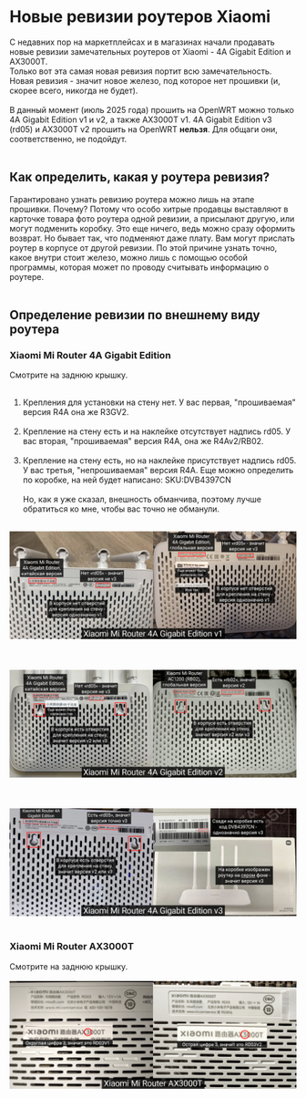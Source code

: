 # Новые ревизии роутеров Xiaomi

С недавних пор на маркетплейсах и в магазинах начали продавать новые ревизии замечательных роутеров от Xiaomi - 4A Gigabit Edition и AX3000T.<br>
Только вот эта самая новая ревизия портит всю замечательность. Новая ревизия - значит новое железо, под которое нет прошивки (и, скорее всего, никогда не будет).<br><br>
В данный момент (июль 2025 года) прошить на OpenWRT можно только 4A Gigabit Edition v1 и v2, а также AX3000T v1. 4A Gigabit Edition v3 (rd05) и AX3000T v2 прошить на OpenWRT __нельзя__. Для общаги они, соответственно, не подойдут. <br><br>

## Как определить, какая у роутера ревизия?
Гарантировано узнать ревизию роутера можно лишь на этапе прошивки. Почему? Потому что особо хитрые продавцы выставляют в карточке товара фото роутера одной ревизии, а присылают другую, или могут подменить коробку. Это еще ничего, ведь можно сразу оформить возврат. Но бывает так, что подменяют даже плату. Вам могут прислать роутер в корпусе от другой ревизии. По этой причине узнать точно, какое внутри стоит железо, можно лишь с помощью особой программы, которая может по проводу считывать информацию о роутере. <br><br>

## Определение ревизии по внешнему виду роутера
### Xiaomi Mi Router 4A Gigabit Edition
Смотрите на заднюю крышку. <br><br>
1. Крепления для установки на стену нет. У вас первая, "прошиваемая" версия R4A она же R3GV2. <br><br>
2. Крепление на стену есть и на наклейке отсутствует надпись rd05. У вас вторая, "прошиваемая" версия R4A, она же R4Av2/RB02. <br><br>
3. Крепление на стену есть, но на наклейке присутствует надпись rd05. У вас третья, "непрошиваемая" версия R4A. Еще можно определить по коробке, на ней будет написано: SKU:DVB4397CN <br><br> 
Но, как я уже сказал, внешность обманчива, поэтому лучше обратиться ко мне, чтобы вас точно не обманули. <br><br>

![Xiaomi Mi Router 4A Gigabit Edition v1](/images/xiaomi_revs/4a_gigabit_v1.jpg)<br><br><br><br>
![Xiaomi Mi Router 4A Gigabit Edition v2](/images/xiaomi_revs/4a_gigabit_v2.jpg)<br><br><br><br>
![Xiaomi Mi Router 4A Gigabit Edition v3](/images/xiaomi_revs/4a_gigabit_v3.jpg)<br><br>

### Xiaomi Mi Router AX3000T
Смотрите на заднюю крышку.<br><br>
![Xiaomi Mi Router AX3000T](/images/xiaomi_revs/ax3000t.jpg)
